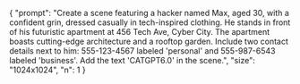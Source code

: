 {
    "prompt": "Create a scene featuring a hacker named Max, aged 30, with a confident grin, dressed casually in tech-inspired clothing. He stands in front of his futuristic apartment at 456 Tech Ave, Cyber City. The apartment boasts cutting-edge architecture and a rooftop garden. Include two contact details next to him: 555-123-4567 labeled 'personal' and 555-987-6543 labeled 'business'. Add the text 'CATGPT6.0' in the scene.",
    "size": "1024x1024",
    "n": 1
}
